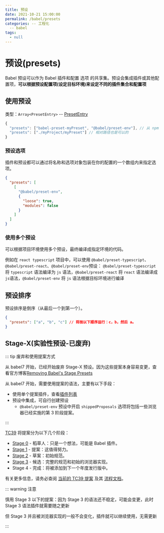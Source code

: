```yaml
---
title: 预设
date: 2021-10-21 15:00:00
permalink: /babel/presets
categories: -- 工程化
  -- babel
tags:
  - null
---
```


# 预设(presets)

Babel 预设可以作为 Babel 插件和配置 选项 的共享集。预设会集成插件或其他配置项，**可以根据预设配置项(设定目标环境)来设定不同的插件集合和配置项**

## 使用预设

类型：`Array<PresetEntry>` -- [PresetEntry](/babel/configOptions/#plugin-preset-entries-插件-预设-配置格式)

```js
{
  "presets": ["babel-preset-myPreset", "@babel/preset-env"], // 从 npm 中查找
  "presets": ["./myProject/myPreset"] // 相对路径也是可以的
}
```

### 预设选项

插件和预设都可以通过将名称和选项对象包装在你的配置的一个数组内来指定选项。

```json
{
  "presets": [
    [
      "@babel/preset-env",
      {
        "loose": true,
        "modules": false
      }
    ]
  ]
}
```

### 使用多个预设

可以根据项目环境使用多个预设，最终编译成指定环境的代码。

例如在 `react typescript`  项目中，可以使用 `@babel/preset-typescript`、`@babel/preset-react`、`@babel/preset-env`预设： `@babel/preset-typescript` 将 `typescript` 语法编译为 `js` 语法，`@babel/preset-react` 将 `react` 语法编译成 `js`语法，`@babel/preset-env` 将 `js` 语法根据目标环境进行编译

## 预设排序

预设排序是倒序（从最后一个到第一个）。

```json
{
  "presets": ["a", "b", "c"] // 将按以下顺序运行：c，b，然后 a。
}
```

## Stage-X(实验性预设-已废弃)

::: tip 废弃和使用提案方式

从 babel7 开始，已经开始废弃 Stage-X 预设。因为这些提案本身容易变更，查看官方博客[Removing Babel's Stage Presets](https://babeljs.io/blog/2018/07/27/removing-babels-stage-presets)

从 babel7 开始，需要使用提案的语法，主要有以下手段：

* 使用单个提案插件，查看[插件列表](https://babel.docschina.org/docs/en/plugins-list/)
* 预设中集成，可自行创建预设
  * `@babel/preset-env` 预设中开启 `shippedProposals` 选项将包括一些浏览器已经实施的第 3 阶段提案。

:::

[TC39](https://github.com/tc39) 将提案分为以下几个阶段：

- [Stage 0](https://babel.docschina.org/docs/en/babel-preset-stage-0) - 稻草人：只是一个想法，可能是 Babel 插件。
- [Stage 1](https://babel.docschina.org/docs/en/babel-preset-stage-1) - 提案：这值得努力。
- [Stage 2](https://babel.docschina.org/docs/en/babel-preset-stage-2) - 草案：初始规范。
- [Stage 3](https://babel.docschina.org/docs/en/babel-preset-stage-3) - 候选：完整的规范和初始的浏览器实现。
- Stage 4 - 完成：将被添加到下一个年度发行版中。

有关更多信息，请务必查阅 [当前的 TC39 提案](https://github.com/tc39/proposals) 及其 [流程文档](https://tc39.github.io/process-document)。

::: warning 注意

慎用 Stage 3 以下的提案：因为 Stage 3 的语法还不稳定，可能会变更，此时 Stage 3 语法插件就需要随之更新	

但 Stage 3 并且被浏览器实现的一般不会变化，插件就可以继续使用，无需更新

:::


